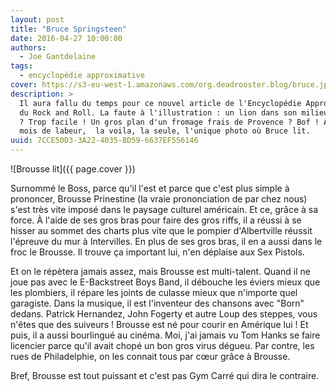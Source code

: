```yaml
---
layout: post
title: "Bruce Springsteen"
date: 2016-04-27 10:00:00
authors:
  - Joe Gantdelaine
tags:
  - encyclopédie approximative
cover: https://s3-eu-west-1.amazonaws.com/org.deadrooster.blog/bruce.jpg
description: >
  Il aura fallu du temps pour ce nouvel article de l'Encyclopédie Approximative
  du Rock and Roll. La faute à l'illustration : un lion dans son milieu naturel
  ? Trop facile ! Un gros plan d'un fromage frais de Provence ? Bof ! Après des
  mois de labeur,  la voila, la seule, l'unique photo où Bruce lit.
uuid: 7CCE50D3-3A22-4035-BD59-6637EF556146
---
```


![Brousse lit]({{ page.cover }})

Surnommé le Boss, parce qu'il l'est et parce que c'est plus simple à prononcer,
Brousse Prinestine (la vraie prononciation de par chez nous) s'est très vite
imposé dans le paysage culturel américain. Et ce, grâce à sa force. À l'aide de
ses gros bras pour faire des gros riffs, il a réussi à se hisser au sommet des
charts plus vite que le pompier d'Albertville réussit l'épreuve du mur à
Intervilles. En plus de ses gros bras, il en a aussi dans le froc le Brousse. Il
trouve ça important lui, n'en déplaise aux Sex Pistols.

Et on le répètera jamais assez, mais Brousse est multi-talent. Quand il ne joue
pas avec le E-Backstreet Boys Band, il débouche les éviers mieux que les
plombiers, il répare les joints de culasse mieux que n'importe quel garagiste.
Dans la musique, il est l'inventeur des chansons avec "Born" dedans. Patrick
Hernandez, John Fogerty et autre Loup des steppes, vous n'êtes que des suiveurs
! Brousse est né pour courir en Amérique lui ! Et puis, il a aussi bourlingué au
cinéma. Moi, j'ai jamais vu Tom Hanks se faire licencier parce qu'il avait chopé
un bon gros virus dégueu. Par contre, les rues de Philadelphie, on les connait
tous par cœur grâce à Brousse.

Bref, Brousse est tout puissant et c'est pas Gym Carré qui dira le contraire.

